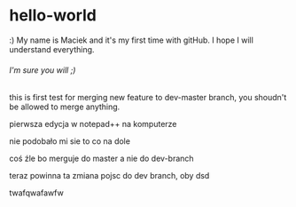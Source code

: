 # hello-world
:)
My name is Maciek and it's my first time with gitHub. I hope I will understand everything.

###### I'm sure you will ;)

this is first test for merging new feature to dev-master branch, you shoudn't be allowed to merge anything.

pierwsza edycja w notepad++ na komputerze


nie podobało mi sie to co na dole

coś źle bo merguje do master a nie do dev-branch

teraz powinna ta zmiana pojsc do dev branch, oby
dsd

twafqwafawfw